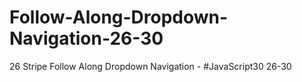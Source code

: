 # Follow-Along-Dropdown-Navigation-26-30
26 Stripe Follow Along Dropdown Navigation - #JavaScript30 26-30
